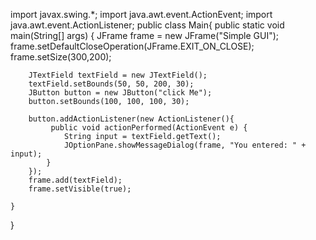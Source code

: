 import javax.swing.*;
import java.awt.event.ActionEvent;
import java.awt.event.ActionListener;
public class Main{
    public static void main(String[] args)
    {
        JFrame frame = new JFrame("Simple GUI");
        frame.setDefaultCloseOperation(JFrame.EXIT_ON_CLOSE);
        frame.setSize(300,200);
        
        JTextField textField = new JTextField();
        textField.setBounds(50, 50, 200, 30);
        JButton button = new JButton("click Me");
        button.setBounds(100, 100, 100, 30);
        
        button.addActionListener(new ActionListener(){
             public void actionPerformed(ActionEvent e) {
                String input = textField.getText();
                JOptionPane.showMessageDialog(frame, "You entered: " + input);
            }
        });
        frame.add(textField);
        frame.setVisible(true);
        
    }
}
